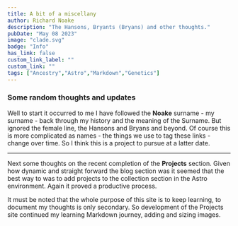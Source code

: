 ```yaml
---
title: A bit of a miscellany
author: Richard Noake
description: "The Hansons, Bryants (Bryans) and other thoughts."
pubDate: "May 08 2023"
image: "clade.svg"
badge: "Info"
has_link: false
custom_link_label: ""
custom_link: ""
tags: ["Ancestry","Astro","Markdown","Genetics"]
---
```


### Some random thoughts and updates

Well to start it occurred to me I have followed the **Noake** surname - my surname - back through my history and the meaning of the Surname. But ignored the female line, the Hansons and Bryans and beyond. Of course this is more complicated as names - the things we use to tag these links - change over time. So I think this is a project to pursue at a latter date.

---

Next some thoughts on the recent completion of the **Projects** section. Given how dynamic and straight forward the blog section was it seemed that the best way to was to add projects to the collection section in the Astro environment. Again it proved a productive process.

It must be noted that the whole purpose of this site is to keep learning, to document my thoughts is only secondary. So development of the Projects site continued my learning Markdown journey, adding and sizing images.
